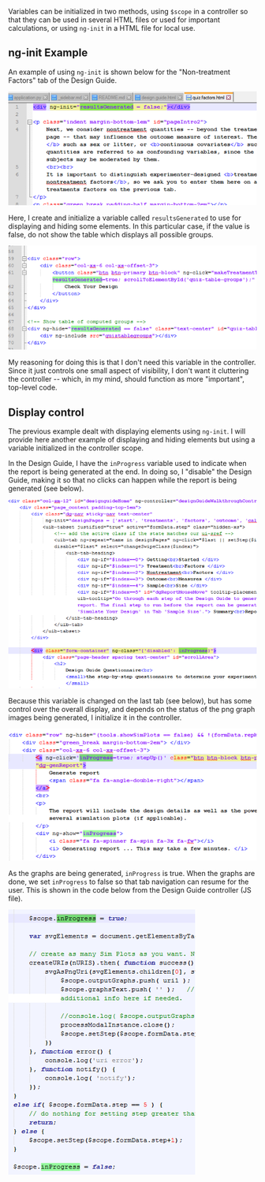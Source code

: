 
Variables can be initialized in two methods, using `$scope` in a controller so that they can be used in several HTML files or used for important calculations, or using `ng-init` in a HTML file for local use. 

## ng-init Example
An example of using `ng-init` is shown below for the "Non-treatment Factors" tab of the Design Guide.

![](img/nginit_0.PNG)

Here, I create and initialize a variable called `resultsGenerated` to use for displaying and hiding some elements. In this particular case, if the value is false, do not show the table which displays all possible groups.

![](img/nginit_1.PNG)

My reasoning for doing this is that I don't need this variable in the controller. Since it just controls one small aspect of visibility, I don't want it cluttering the controller -- which, in my mind, should function as more "important", top-level code.


## Display control

The previous example dealt with displaying elements using `ng-init`. I will provide here another example of displaying and hiding elements but using a variable initialized in the controller scope. 

In the Design Guide, I have the `inProgress` variable used to indicate when the report is being generated at the end. In doing so, I "disable" the Design Guide, making it so that no clicks can happen while the report is being generated (see below).

![](img/dg_inprogress_0.PNG)

Because this variable is changed on the last tab (see below), but has some control over the overall display, and depends on the status of the png graph images being generated, I initialize it in the controller.

![](img/dg_inprogress_1.PNG)

As the graphs are being generated, `inProgress` is true. When the graphs are done, we set `inProgress` to false so that tab navigation can resume for the user. This is shown in the code below from the Design Guide controller (JS file).

![](img/dg_inprogress_2.PNG)
